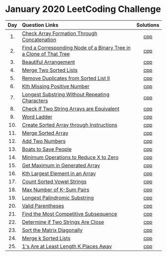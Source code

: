 # January 2020 LeetCoding Challenge

| Day | Question Links | Solutions |
| :-: | :------------- | :-------: |
| 1.  | [Check Array Formation Through Concatenation](https://leetcode.com/explore/challenge/card/january-leetcoding-challenge-2021/579/week-1-january-1st-january-7th/3589/) | [cpp](./01.%20Check%20Array%20Formation%20Through%20Concatenation.cpp) |
| 2.  | [Find a Corresponding Node of a Binary Tree in a Clone of That Tree](https://leetcode.com/explore/challenge/card/january-leetcoding-challenge-2021/579/week-1-january-1st-january-7th/3590/) | [cpp](./02.%20Find%20a%20Corresponding%20Node%20of%20a%20Binary%20Tree%20in%20a%20Clone%20of%20That%20Tree.cpp) |
| 3.  | [Beautiful Arrangement](https://leetcode.com/explore/challenge/card/january-leetcoding-challenge-2021/579/week-1-january-1st-january-7th/3591/) | [cpp](./03.%20Beautiful%20Arrangement.cpp) |
| 4.  | [Merge Two Sorted Lists](https://leetcode.com/explore/challenge/card/january-leetcoding-challenge-2021/579/week-1-january-1st-january-7th/3592/) | [cpp](./04.%20Merge%20Two%20Sorted%20Lists.cpp) |
| 5.  | [Remove Duplicates from Sorted List II](https://leetcode.com/explore/challenge/card/january-leetcoding-challenge-2021/579/week-1-january-1st-january-7th/3593/) | [cpp](./05.%20Remove%20Duplicates%20from%20Sorted%20List%20II.cpp) |
| 6.  | [Kth Missing Positive Number](https://leetcode.com/explore/challenge/card/january-leetcoding-challenge-2021/579/week-1-january-1st-january-7th/3594/) | [cpp](./06.%20Kth%20Missing%20Positive%20Number.cpp) |
| 7.  | [Longest Substring Without Repeating Characters](https://leetcode.com/explore/challenge/card/january-leetcoding-challenge-2021/579/week-1-january-1st-january-7th/3595/) | [cpp](./07.%20Longest%20Substring%20Without%20Repeating%20Characters.cpp) |
| 8.  | [Check If Two String Arrays are Equivalent](https://leetcode.com/explore/challenge/card/january-leetcoding-challenge-2021/580/week-2-january-8th-january-14th/3597/) | [cpp](./08.%20Check%20If%20Two%20String%20Arrays%20are%20Equivalent.cpp) |
| 9.  | [Word Ladder](https://leetcode.com/explore/challenge/card/january-leetcoding-challenge-2021/580/week-2-january-8th-january-14th/3598/) | [cpp](./09.%20Word%20Ladder.cpp) |
| 10.  | [Create Sorted Array through Instructions](https://leetcode.com/explore/challenge/card/january-leetcoding-challenge-2021/580/week-2-january-8th-january-14th/3599/) | [cpp](./10.%20.cpp) |
| 11.  | [Merge Sorted Array](https://leetcode.com/explore/challenge/card/january-leetcoding-challenge-2021/580/week-2-january-8th-january-14th/3600/) | [cpp](./11.%20Merge%20Sorted%20Array.cpp) |
| 12.  | [Add Two Numbers](https://leetcode.com/explore/challenge/card/january-leetcoding-challenge-2021/580/week-2-january-8th-january-14th/3601/) | [cpp](./12.%20Add%20Two%20Numbers.cpp) |
| 13.  | [Boats to Save People](https://leetcode.com/explore/challenge/card/january-leetcoding-challenge-2021/580/week-2-january-8th-january-14th/3602/) | [cpp](./13.%20Boats%20to%20Save%20People.cpp) |
| 14.  | [Minimum Operations to Reduce X to Zero](https://leetcode.com/explore/challenge/card/january-leetcoding-challenge-2021/580/week-2-january-8th-january-14th/3603/) | [cpp](./14.%20Minimum%20Operations%20to%20Reduce%20X%20to%20Zero.cpp) |
| 15.  | [Get Maximum in Generated Array](https://leetcode.com/explore/challenge/card/january-leetcoding-challenge-2021/581/week-3-january-15th-january-21st/3605/) | [cpp](./15.%20Get%20Maximum%20in%20Generated%20Array.cpp) |
| 16.  | [Kth Largest Element in an Array](https://leetcode.com/explore/challenge/card/january-leetcoding-challenge-2021/581/week-3-january-15th-january-21st/3606/) | [cpp](./16.%20Kth%20Largest%20Element%20in%20an%20Array.cpp) |
| 17.  | [Count Sorted Vowel Strings](https://leetcode.com/explore/challenge/card/january-leetcoding-challenge-2021/581/week-3-january-15th-january-21st/3607/) | [cpp](./17.%20Count%20Sorted%20Vowel%20Strings.cpp) |
| 18.  | [Max Number of K-Sum Pairs](https://leetcode.com/explore/challenge/card/january-leetcoding-challenge-2021/581/week-3-january-15th-january-21st/3608/) | [cpp](./18.%20Max%20Number%20of%20K-Sum%20Pairs.cpp) |
| 19.  | [Longest Palindromic Substring](https://leetcode.com/explore/challenge/card/january-leetcoding-challenge-2021/581/week-3-january-15th-january-21st/3609/) | [cpp](./19.%20Longest%20Palindromic%20Substring.cpp) |
| 20.  | [Valid Parentheses](https://leetcode.com/explore/challenge/card/january-leetcoding-challenge-2021/581/week-3-january-15th-january-21st/3610/) | [cpp](./20.%20Valid%20Parentheses.cpp) | 
| 21.  | [Find the Most Competitive Subsequence](https://leetcode.com/explore/challenge/card/january-leetcoding-challenge-2021/581/week-3-january-15th-january-21st/3611/) | [cpp](./21.%20Find%20the%20Most%20Competitive%20Subsequence.cpp) |
| 22.  | [Determine if Two Strings Are Close](https://leetcode.com/explore/challenge/card/january-leetcoding-challenge-2021/582/week-4-january-22nd-january-28th/3613/) | [cpp](./22.%20Determine%20if%20Two%20Strings%20Are%20Close.cpp) |
| 23.  | [Sort the Matrix Diagonally](https://leetcode.com/explore/challenge/card/january-leetcoding-challenge-2021/582/week-4-january-22nd-january-28th/3614/) | [cpp](./23.%20Sort%20the%20Matrix%20Diagonally.cpp) |
| 24.  | [Merge k Sorted Lists](https://leetcode.com/explore/challenge/card/january-leetcoding-challenge-2021/582/week-4-january-22nd-january-28th/3615/) | [cpp](./24.%20Merge%20k%20Sorted%20Lists.cpp) |
| 25.  | [1's Are at Least Length K Places Away](https://leetcode.com/explore/challenge/card/january-leetcoding-challenge-2021/582/week-4-january-22nd-january-28th/3616//) | [cpp](./25.%201's%20Are%20at%20Least%20Length%20K%20Places%20Away.cpp) |

